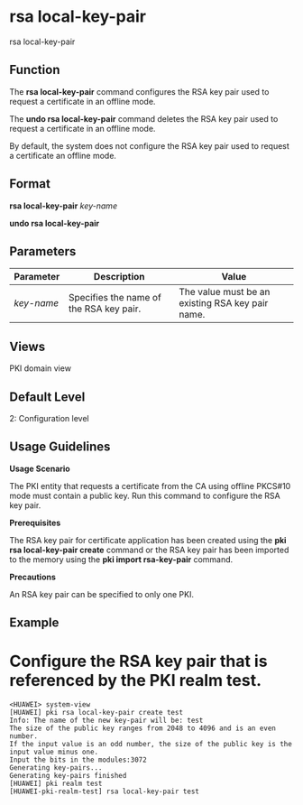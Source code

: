 rsa local-key-pair
==================

rsa local-key-pair

Function
--------



The **rsa local-key-pair** command configures the RSA key pair used to request a certificate in an offline mode.

The **undo rsa local-key-pair** command deletes the RSA key pair used to request a certificate in an offline mode.



By default, the system does not configure the RSA key pair used to request a certificate an offline mode.


Format
------

**rsa local-key-pair** *key-name*

**undo rsa local-key-pair**


Parameters
----------

| Parameter | Description | Value |
| --- | --- | --- |
| *key-name* | Specifies the name of the RSA key pair. | The value must be an existing RSA key pair name. |



Views
-----

PKI domain view


Default Level
-------------

2: Configuration level


Usage Guidelines
----------------

**Usage Scenario**

The PKI entity that requests a certificate from the CA using offline PKCS#10 mode must contain a public key. Run this command to configure the RSA key pair.

**Prerequisites**

The RSA key pair for certificate application has been created using the **pki rsa local-key-pair create** command or the RSA key pair has been imported to the memory using the **pki import rsa-key-pair** command.

**Precautions**

An RSA key pair can be specified to only one PKI.


Example
-------

# Configure the RSA key pair that is referenced by the PKI realm test.
```
<HUAWEI> system-view
[HUAWEI] pki rsa local-key-pair create test
Info: The name of the new key-pair will be: test
The size of the public key ranges from 2048 to 4096 and is an even number.
If the input value is an odd number, the size of the public key is the input value minus one.
Input the bits in the modules:3072
Generating key-pairs...
Generating key-pairs finished
[HUAWEI] pki realm test
[HUAWEI-pki-realm-test] rsa local-key-pair test

```
